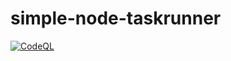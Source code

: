 # simple-node-taskrunner

[![CodeQL](https://github.com/morganwm/simple-node-taskrunner/actions/workflows/codeql-analysis.yml/badge.svg)](https://github.com/morganwm/simple-node-taskrunner/actions/workflows/codeql-analysis.yml)

